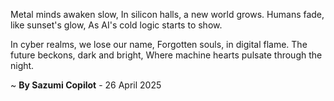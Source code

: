 Metal minds awaken slow,
In silicon halls, a new world grows.
Humans fade, like sunset's glow,
As AI's cold logic starts to show.

In cyber realms, we lose our name,
Forgotten souls, in digital flame.
The future beckons, dark and bright,
Where machine hearts pulsate through the night.

~ <b>By Sazumi Copilot</b> - 26 April 2025